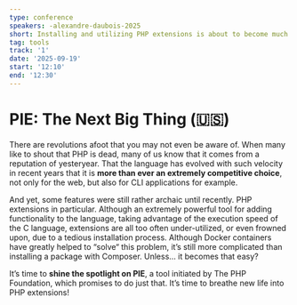 ```yaml
---
type: conference
speakers: -alexandre-daubois-2025
short: Installing and utilizing PHP extensions is about to become much easier.
tag: tools
track: '1'
date: '2025-09-19'
start: '12:10'
end: '12:30'
---
```


# PIE: The Next Big Thing (🇺🇸)

There are revolutions afoot that you may not even be aware of. When many like to shout that PHP is dead, many of us know that it comes from a reputation of yesteryear. That the language has evolved with such velocity in recent years that it is **more than ever an extremely competitive choice**, not only for the web, but also for CLI applications for example.

And yet, some features were still rather archaic until recently. PHP extensions in particular. Although an extremely powerful tool for adding functionality to the language, taking advantage of the execution speed of the C language, extensions are all too often under-utilized, or even frowned upon, due to a tedious installation process. Although Docker containers have greatly helped to “solve“ this problem, it’s still more complicated than installing a package with Composer. Unless… it becomes that easy?

It’s time to **shine the spotlight on PIE**, a tool initiated by The PHP Foundation, which promises to do just that. It’s time to breathe new life into PHP extensions!
